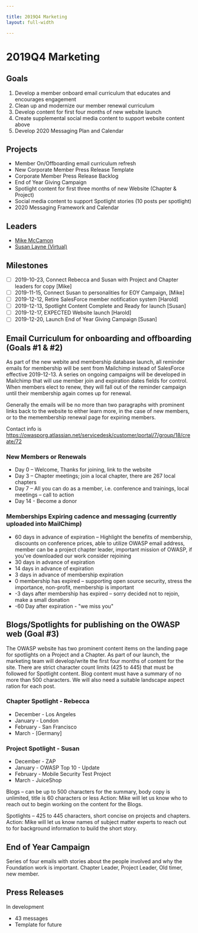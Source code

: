 ```yaml
---

title: 2019Q4 Marketing
layout: full-width

---
```


# 2019Q4 Marketing

## Goals
1. Develop a member onboard email curriculum that educates and encourages engagement
2. Clean up and modernize our member renewal curriculum
3. Develop content for first four months of new website launch
4. Create supplemental social media content to support website content above
5. Develop 2020 Messaging Plan and Calendar

## Projects
* Member On/Offboarding email curriculum refresh
* New Corporate Member Press Release Template
* Corporate Member Press Release Backlog
* End of Year Giving Campaign
* Spotlight content for first three months of new Website (Chapter & Project)
* Social media content to support Spotlight stories (10 posts per spotlight)
* 2020 Messaging Framework and Calendar

## Leaders
* [Mike McCamon](mailto:mike.mccamon@owasp.com?Subject=2019Q4%20Marketing)
* [Susan Layne (Virtual)](mailto:SLayne@virtualinc.com?Subject=OWASP%202019Q4%20Marketing)

## Milestones
- [ ] 2019-10-23, Connect Rebecca and Susan with Project and Chapter leaders for copy [Mike]
- [ ] 2019-11-15, Connect Susan to personalities for EOY Campaign, [Mike]
- [ ] 2019-12-12, Retire SalesForce member notification system [Harold]
- [ ] 2019-12-13, Spotlight Content Complete and Ready for launch [Susan]
- [ ] 2019-12-17, EXPECTED Website launch [Harold]
- [ ] 2019-12-20, Launch End of Year Giving Campaign [Susan]

## Email Curriculum for onboarding and offboarding (Goals #1 & #2)
As part of the new webite and membership database launch, all reminder emails for membership will be sent from Mailchimp instead of SalesForce effective 2019-12-13. A series on ongoing campaigns will be developed in Mailchimp that will use member join and expiration dates fields for control. When members elect to renew, they will fall out of the reminder campaign until their membership again comes up for renewal.

Generally the emails will be no more than two paragraphs with prominent links back to the website to either learn more, in the case of new members, or to the memembership renewal page for expiring members.

Contact info is https://owasporg.atlassian.net/servicedesk/customer/portal/7/group/18/create/72

### New Members or Renewals
* Day 0 – Welcome, Thanks for joining, link to the website
* Day 3 – Chapter meetings; join a local chapter, there are 267 local chapters
* Day 7 – All you can do as a member, i.e. conference and trainings, local meetings – call to action
* Day 14 - Become a donor

### Memberships Expiring cadence and messaging (currently uploaded into MailChimp)
* 60 days in advance of expiration – Highlight the benefits of membership, discounts on conference prices,
able to utilize OWASP email address, member can be a project chapter leader, important mission of
OWASP, if you’ve downloaded our work consider rejoining
* 30 days in advance of expiration
* 14 days in advance of expiration
* 3 days in advance of membership expiration
* 0 membership has expired – supporting open source security, stress the importance, non-profit,
membership is important
* -3 days after membership has expired – sorry decided not to rejoin, make a small donation
* -60 Day after expiration - "we miss you"

## Blogs/Spotlights for publishing on the OWASP web (Goal #3)

The OWASP website has two prominent content items on the landing page for spotlights on a Project and a Chapter. As part of our launch, the marketing team will develop/write the first four months of content for the site. There are strict character count limits (425 to 445) that must be followed for Spotlight content. Blog content must have a summary of no more than 500 characters. We will also need a suitable landscape aspect ration for each post.

### Chapter Spotlight - Rebecca
* December - Los Angeles
* January - London
* February - San Francisco
* March - [Germany]

### Project Spotlight - Susan
* December - ZAP 
* January - OWASP Top 10 - Update
* February - Mobile Security Test Project
* March - JuiceShop

Blogs – can be up to 500 characters for the summary, body copy is unlimited, title is 60 characters or less
Action:  Mike will let us know who to reach out to begin working on the content for the Blogs. 

Spotlights – 425 to 445 characters, short concise on projects and chapters.  Action: Mike will let us know names of subject matter experts to reach out to for background information to build the short story. 

## End of Year Campaign

Series of four emails with stories about the people involved and why the Foundation work is important. Chapter Leader, Project Leader, Old timer, new member.


## Press Releases

In development

* 43 messages
* Template for future

